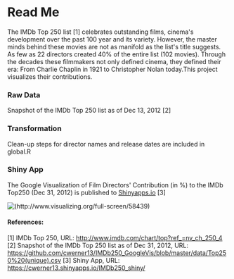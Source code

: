 Read Me
========================================================
The IMDb Top 250 list [1] celebrates outstanding films, cinema's development over the past 100 year and its variety. However, the master minds behind these movies are not as manifold as the list's title suggests. As few as 22 directors created 40% of the entire list (102 movies). Through the decades these filmmakers not only defined cinema, they defined their era: From Charlie Chaplin in 1921 to Christopher Nolan today.This project visualizes their contributions.  

### Raw Data
Snapshot of the IMDb Top 250 list as of Dec 13, 2012 [2]

### Transformation
Clean-up steps for director names and release dates are included in global.R

### Shiny App
The Google Visualization of Film Directors' Contribution (in %) to the IMDb Top250 (Dec 31, 2012) is published to [Shinyapps.io](https://cwerner13.shinyapps.io/IMDb250_shiny/) [3]

![(http://www.visualizing.org/full-screen/58439)](http://www.visualizing.org/sites/default/files/imagecache/thumbnail_medium/images/2013-07-15_imdb250_3.png)

#### References:
[1] IMDb Top 250, URL: http://www.imdb.com/chart/top?ref_=nv_ch_250_4  
[2] Snapshot of the IMDb Top 250 list as of Dec 31, 2012, URL: https://github.com/cwerner13/IMDb250_GoogleVis/blob/master/data/Top250%20(unique).csv
[3] Shiny App, URL: https://cwerner13.shinyapps.io/IMDb250_shiny/ 


